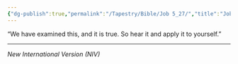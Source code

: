 ```yaml
---
{"dg-publish":true,"permalink":"/Tapestry/Bible/Job 5_27/","title":"Job 5:27","hide":true,"tags":["bible","bible-verse"],"dgHomeLink":true,"dgShowLocalGraph":true,"dgEnableSearch":true}
---
```


“We have examined this, and it is true. So hear it and apply it to yourself.”

---
*New International Version (NIV)*